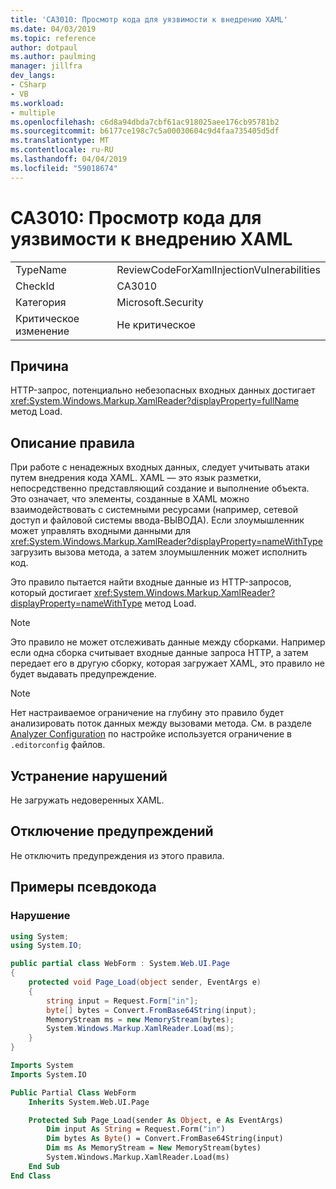 ```yaml
---
title: 'CA3010: Просмотр кода для уязвимости к внедрению XAML'
ms.date: 04/03/2019
ms.topic: reference
author: dotpaul
ms.author: paulming
manager: jillfra
dev_langs:
- CSharp
- VB
ms.workload:
- multiple
ms.openlocfilehash: c6d8a94dbda7cbf61ac918025aee176cb95781b2
ms.sourcegitcommit: b6177ce198c7c5a00030604c9d4faa735405d5df
ms.translationtype: MT
ms.contentlocale: ru-RU
ms.lasthandoff: 04/04/2019
ms.locfileid: "59018674"
---
```

# <a name="ca3010-review-code-for-xaml-injection-vulnerabilities"></a>CA3010: Просмотр кода для уязвимости к внедрению XAML

|||
|-|-|
|TypeName|ReviewCodeForXamlInjectionVulnerabilities|
|CheckId|CA3010|
|Категория|Microsoft.Security|
|Критическое изменение|Не критическое|

## <a name="cause"></a>Причина

HTTP-запрос, потенциально небезопасных входных данных достигает <xref:System.Windows.Markup.XamlReader?displayProperty=fullName> метод Load.

## <a name="rule-description"></a>Описание правила

При работе с ненадежных входных данных, следует учитывать атаки путем внедрения кода XAML. XAML — это язык разметки, непосредственно представляющий создание и выполнение объекта. Это означает, что элементы, созданные в XAML можно взаимодействовать с системными ресурсами (например, сетевой доступ и файловой системы ввода-ВЫВОДА). Если злоумышленник может управлять входными данными для <xref:System.Windows.Markup.XamlReader?displayProperty=nameWithType> загрузить вызова метода, а затем злоумышленник может исполнить код.

Это правило пытается найти входные данные из HTTP-запросов, который достигает <xref:System.Windows.Markup.XamlReader?displayProperty=nameWithType> метод Load.

> [!NOTE]
> Это правило не может отслеживать данные между сборками. Например если одна сборка считывает входные данные запроса HTTP, а затем передает его в другую сборку, которая загружает XAML, это правило не будет выдавать предупреждение.

> [!NOTE]
> Нет настраиваемое ограничение на глубину это правило будет анализировать поток данных между вызовами метода. См. в разделе [Analyzer Configuration](https://github.com/dotnet/roslyn-analyzers/blob/master/docs/Analyzer%20Configuration.md#dataflow-analysis) по настройке используется ограничение в `.editorconfig` файлов.

## <a name="how-to-fix-violations"></a>Устранение нарушений

Не загружать недоверенных XAML.

## <a name="when-to-suppress-warnings"></a>Отключение предупреждений

Не отключить предупреждения из этого правила.

## <a name="pseudo-code-examples"></a>Примеры псевдокода

### <a name="violation"></a>Нарушение

```csharp
using System;
using System.IO;

public partial class WebForm : System.Web.UI.Page
{
    protected void Page_Load(object sender, EventArgs e)
    {
        string input = Request.Form["in"];
        byte[] bytes = Convert.FromBase64String(input);
        MemoryStream ms = new MemoryStream(bytes);
        System.Windows.Markup.XamlReader.Load(ms);
    }
}
```

```vb
Imports System
Imports System.IO

Public Partial Class WebForm
    Inherits System.Web.UI.Page

    Protected Sub Page_Load(sender As Object, e As EventArgs)
        Dim input As String = Request.Form("in")
        Dim bytes As Byte() = Convert.FromBase64String(input)
        Dim ms As MemoryStream = New MemoryStream(bytes)
        System.Windows.Markup.XamlReader.Load(ms)
    End Sub
End Class
```
